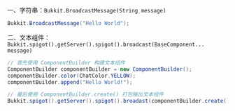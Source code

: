 一、字符串：`Bukkit.BroadcastMessage(String message)`
```Java
Bukkit.BroadcastMessage("Hello World");
```
二、文本组件：`Bukkit.spigot().getServer().spigot().broadcast(BaseComponent... message)`
```Java
// 首先使用 ComponentBuilder 构建文本组件
ComponentBuilder componentBuilder = new ComponentBuilder();
componentBuilder.color(ChatColor.YELLOW);
componentBuilder.append("Hello World!");

// 最后使用 ComponentBuilder.create() 打包输出文本组件
Bukkit.spigot().getServer().spigot().broadast(componentBuilder.create());
```